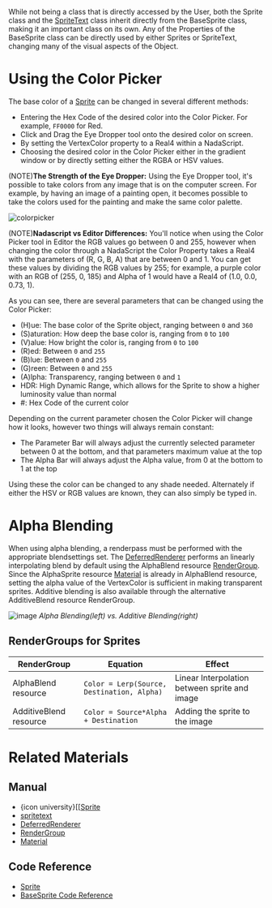 While not being a class that is directly accessed by the User, both the Sprite class and the [SpriteText](https://github.com/ZilchEngine/ZilchDocs/blob/master/zero_editor_documentation/zeromanual/graphics/sprites/spritetext.markdown) class inherit directly from the BaseSprite class, making it an important class on its own. Any of the Properties of the BaseSprite class can be directly used by either Sprites or SpriteText, changing many of the visual aspects of the Object. 

 # Using the Color Picker
The base color of a  [Sprite](https://github.com/ZilchEngine/ZilchDocs/blob/master/zero_editor_documentation/code_reference/class_reference/sprite.markdown)  can be changed in several different methods:

 - Entering the Hex Code of the desired color into the Color Picker. For example, `FF0000` for Red. 
 - Click and Drag the Eye Dropper tool onto the desired color on screen.
 - By setting the VertexColor  property to a Real4 within a NadaScript.
 - Choosing the desired color in the Color Picker either in the gradient window or by directly setting either the RGBA or HSV values.

(NOTE)**The Strength of the Eye Dropper:**  Using the Eye Dropper tool, it's possible to take colors from any image that is on the computer screen. For example, by having an image of a painting open, it becomes possible to take the colors used for the painting and make the same color palette. 



![colorpicker](https://media.githubusercontent.com/media/ZilchEngine/ZilchFiles/master/doc_files/1160.png)


(NOTE)**Nadascript vs Editor Differences:**  You'll notice when using the Color Picker tool in Editor the RGB values go between 0 and 255, however when changing the color through a NadaScript the Color Property takes a Real4  with the parameters of (R, G, B, A) that are between 0 and 1. You can get these values by dividing the RGB values by 255; for example, a purple color with an RGB of (255, 0, 185) and Alpha of 1 would have a Real4 of (1.0, 0.0, 0.73, 1).

As you can see, there are several parameters that can be changed using the Color Picker:

 - (H)ue: The base color of the Sprite object, ranging between `0` and `360`
 - (S)aturation: How deep the base color is, ranging from `0` to `100`
 - (V)alue: How bright the color is, ranging from `0` to `100`
 - (R)ed: Between `0` and `255`
 - (B)lue: Between `0` and `255`
 - (G)reen: Between `0` and `255`
 - (A)lpha: Transparency, ranging between `0` and `1`
 - HDR: High Dynamic Range, which allows for the Sprite to show a higher luminosity value than normal
 - #: Hex Code of the current color

Depending on the current parameter chosen the Color Picker will change how it looks, however two things will always remain constant:

 - The Parameter Bar will always adjust the currently selected parameter between 0 at the bottom, and that parameters maximum value at the top
 - The Alpha Bar will always adjust the Alpha value, from 0 at the bottom to 1 at the top

Using these the color can be changed to any shade needed. Alternately if either the HSV or RGB values are known, they can also simply be typed in. 

 # Alpha Blending
When using alpha blending, a renderpass must be performed with the appropriate blendsettings set.  The [DeferredRenderer](https://github.com/ZilchEngine/ZilchDocs/blob/master/zero_editor_documentation/zeromanual/graphics/renderer.markdown) performs an linearly interpolating blend by default using the AlphaBlend resource [RenderGroup](https://github.com/ZilchEngine/ZilchDocs/blob/master/zero_editor_documentation/zeromanual/graphics/rendergroups.markdown).  Since the AlphaSprite resource [Material](https://github.com/ZilchEngine/ZilchDocs/blob/master/zero_editor_documentation/zeromanual/graphics/materials/materials_overview.markdown) is already in AlphaBlend resource, setting the alpha value of the VertexColor  is sufficient in making transparent sprites.  Additive blending is also available through the alternative AdditiveBlend resource RenderGroup.



![image](https://media.githubusercontent.com/media/ZilchEngine/ZilchFiles/master/doc_files/28541.png) *Alpha Blending(left) vs. Additive Blending(right)*


 ##  RenderGroups for Sprites
| RenderGroup | Equation | Effect |
| -- | -- | -- |
| AlphaBlend resource | `Color = Lerp(Source, Destination, Alpha)` | Linear Interpolation between sprite and image |
| AdditiveBlend resource | `Color = Source*Alpha + Destination` | Adding the sprite to the image |

 # Related Materials
 ## Manual

- {icon university}[[[Sprite](https://github.com/ZilchEngine/ZilchDocs/blob/master/zero_editor_documentation/code_reference/class_reference/sprite.markdown)
- [spritetext](https://github.com/ZilchEngine/ZilchDocs/blob/master/zero_editor_documentation/zeromanual/graphics/sprites/spritetext.markdown)
- [DeferredRenderer](https://github.com/ZilchEngine/ZilchDocs/blob/master/zero_editor_documentation/zeromanual/graphics/renderer.markdown)
- [RenderGroup](https://github.com/ZilchEngine/ZilchDocs/blob/master/zero_editor_documentation/zeromanual/graphics/rendergroups.markdown)
- [Material](https://github.com/ZilchEngine/ZilchDocs/blob/master/zero_editor_documentation/zeromanual/graphics/materials/materials_overview.markdown)

 ## Code Reference
- [Sprite](https://github.com/ZilchEngine/ZilchDocs/blob/master/zero_editor_documentation/code_reference/class_reference/sprite.markdown)
- [BaseSprite Code Reference](https://github.com/ZilchEngine/ZilchDocs/blob/master/zero_editor_documentation/code_reference/class_reference/basesprite.markdown) 

 